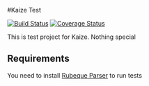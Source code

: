 #Kaize Test

[![Build Status](https://travis-ci.org/vemperor/kaize_test.png?branch=master)](https://travis-ci.org/vemperor/kaize_test)
[![Coverage Status](https://coveralls.io/repos/vemperor/kaize_test/badge.png?branch=master)](https://coveralls.io/r/vemperor/kaize_test?branch=master)

This is test project for Kaize. Nothing special

## Requirements

You need to install [Rubeque Parser](https://github.com/vemperor/rubeque_parser "https://github.com/vemperor/rubeque_parser") to run tests